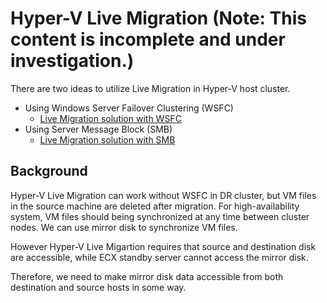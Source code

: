 # Hyper-V Live Migration **(Note: This content is incomplete and under investigation.)**

There are two ideas to utilize Live Migration in Hyper-V host cluster. 

- Using Windows Server Failover Clustering (WSFC)
	- [Live Migration solution with WSFC](LiveMigrationSLwithWSFC.md)
- Using Server Message Block (SMB)
	- [Live Migration solution with SMB](LiveMigrationSLwithSMB.md)

## Background

Hyper-V Live Migration can work without WSFC in DR cluster, but VM files in the source machine are deleted after migration.
For high-availability system, VM files should being synchronized at any time between cluster nodes.
We can use mirror disk to synchronize VM files.

However Hyper-V Live Migartion requires that source and destination disk are accessible, while ECX standby server cannot access the mirror disk.

Therefore, we need to make mirror disk data accessible from both destination and source hosts in some way.